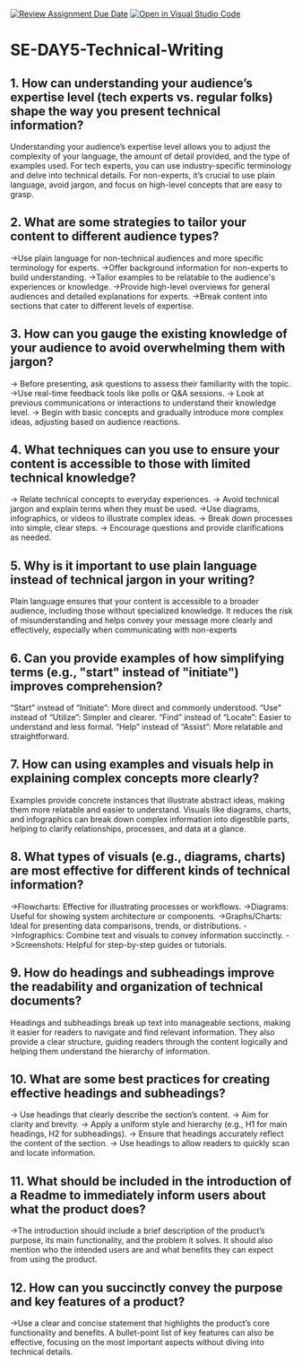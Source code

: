 [![Review Assignment Due Date](https://classroom.github.com/assets/deadline-readme-button-22041afd0340ce965d47ae6ef1cefeee28c7c493a6346c4f15d667ab976d596c.svg)](https://classroom.github.com/a/zsAR-pyY)
[![Open in Visual Studio Code](https://classroom.github.com/assets/open-in-vscode-2e0aaae1b6195c2367325f4f02e2d04e9abb55f0b24a779b69b11b9e10269abc.svg)](https://classroom.github.com/online_ide?assignment_repo_id=15667663&assignment_repo_type=AssignmentRepo)
# SE-DAY5-Technical-Writing
## 1. How can understanding your audience’s expertise level (tech experts vs. regular folks) shape the way you present technical information?
Understanding your audience’s expertise level allows you to adjust the complexity of your language, the amount of detail provided, and the type of examples used. For tech experts, you can use industry-specific terminology and delve into technical details. For non-experts, it’s crucial to use plain language, avoid jargon, and focus on high-level concepts that are easy to grasp.

## 2. What are some strategies to tailor your content to different audience types?
->Use plain language for non-technical audiences and more specific terminology for experts.
 ->Offer background information for non-experts to build understanding.
->Tailor examples to be relatable to the audience's experiences or knowledge.
 ->Provide high-level overviews for general audiences and detailed explanations for experts.
->Break content into sections that cater to different levels of expertise.

## 3. How can you gauge the existing knowledge of your audience to avoid overwhelming them with jargon?
-> Before presenting, ask questions to assess their familiarity with the topic.
->Use real-time feedback tools like polls or Q&A sessions.
-> Look at previous communications or interactions to understand their knowledge level.
-> Begin with basic concepts and gradually introduce more complex ideas, adjusting based on audience reactions.

## 4. What techniques can you use to ensure your content is accessible to those with limited technical knowledge?
-> Relate technical concepts to everyday experiences.
-> Avoid technical jargon and explain terms when they must be used.
->Use diagrams, infographics, or videos to illustrate complex ideas.
-> Break down processes into simple, clear steps.
-> Encourage questions and provide clarifications as needed.

## 5. Why is it important to use plain language instead of technical jargon in your writing?
Plain language ensures that your content is accessible to a broader audience, including those without specialized knowledge. It reduces the risk of misunderstanding and helps convey your message more clearly and effectively, especially when communicating with non-experts

## 6. Can you provide examples of how simplifying terms (e.g., "start" instead of "initiate") improves comprehension?
“Start” instead of “Initiate”: More direct and commonly understood.
“Use” instead of “Utilize”: Simpler and clearer.
“Find” instead of “Locate”: Easier to understand and less formal.
“Help” instead of “Assist”: More relatable and straightforward.

## 7. How can using examples and visuals help in explaining complex concepts more clearly?
Examples provide concrete instances that illustrate abstract ideas, making them more relatable and easier to understand. Visuals like diagrams, charts, and infographics can break down complex information into digestible parts, helping to clarify relationships, processes, and data at a glance.

## 8. What types of visuals (e.g., diagrams, charts) are most effective for different kinds of technical information?
->Flowcharts: Effective for illustrating processes or workflows.
->Diagrams: Useful for showing system architecture or components.
->Graphs/Charts: Ideal for presenting data comparisons, trends, or distributions.
->Infographics: Combine text and visuals to convey information succinctly.
->Screenshots: Helpful for step-by-step guides or tutorials.

## 9. How do headings and subheadings improve the readability and organization of technical documents?
Headings and subheadings break up text into manageable sections, making it easier for readers to navigate and find relevant information. They also provide a clear structure, guiding readers through the content logically and helping them understand the hierarchy of information.

## 10. What are some best practices for creating effective headings and subheadings?
-> Use headings that clearly describe the section’s content.
-> Aim for clarity and brevity.
-> Apply a uniform style and hierarchy (e.g., H1 for main headings, H2 for subheadings).
-> Ensure that headings accurately reflect the content of the section.
-> Use headings to allow readers to quickly scan and locate information.

## 11. What should be included in the introduction of a Readme to immediately inform users about what the product does?
->The introduction should include a brief description of the product’s purpose, its main functionality, and the problem it solves. It should also mention who the intended users are and what benefits they can expect from using the product.
## 12. How can you succinctly convey the purpose and key features of a product?
->Use a clear and concise statement that highlights the product’s core functionality and benefits. A bullet-point list of key features can also be effective, focusing on the most important aspects without diving into technical details.
